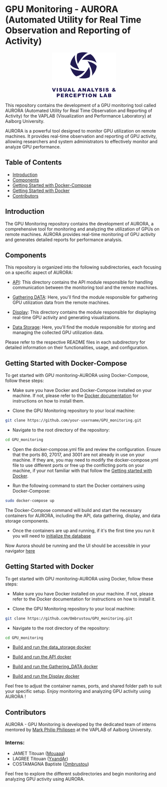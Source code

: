 # GPU Monitoring - AURORA (Automated Utility for Real Time Observation and Reporting of Activity)

<p align="center">
    <img src="vapLogo.png" alt="vaplab Logo">
</p>

This repository contains the development of a GPU monitoring tool called AURORA (Automated Utility for Real Time Observation and Reporting of Activity) for the VAPLAB (Visualization and Performance Laboratory) at Aalborg University.

AURORA is a powerful tool designed to monitor GPU utilization on remote machines. It provides real-time observation and reporting of GPU activity, allowing researchers and system administrators to effectively monitor and analyze GPU performance.


## Table of Contents

- [Introduction](#introduction)
- [Components](#components)
- [Getting Started with Docker-Compose](#getting-started-with-docker-compose)
- [Getting Started with Docker](#getting-started-with-docker)
- [Contributors](#contributors)

## Introduction

The GPU Monitoring repository contains the development of AURORA, a comprehensive tool for monitoring and analyzing the utilization of GPUs on remote machines. AURORA provides real-time monitoring of GPU activity and generates detailed reports for performance analysis.

## Components

This repository is organized into the following subdirectories, each focusing on a specific aspect of AURORA:

- [API](./API/README.md): This directory contains the API module responsible for handling communication between the monitoring tool and the remote machines.

- [Gathering DATA](./Gathering_DATA/README.md): Here, you'll find the module responsible for gathering GPU utilization data from the remote machines.

- [Display](./Display/README.md): This directory contains the module responsible for displaying real-time GPU activity and generating visualizations.

- [Data Storage](./data_storage/README.md): Here, you'll find the module responsible for storing and managing the collected GPU utilization data.

Please refer to the respective README files in each subdirectory for detailed information on their functionalities, usage, and configuration.

## Getting Started with Docker-Compose

To get started with GPU monitoring-AURORA using Docker-Compose, follow these steps:

- Make sure you have Docker and Docker-Compose installed on your machine. If not, please refer to the [Docker documentation](https://docs.docker.com) for instructions on how to install them.

- Clone the GPU Monitoring repository to your local machine:

```bash
git clone https://github.com/your-username/GPU_monitoring.git
```
- Navigate to the root directory of the repository:

```bash
cd GPU_monitoring
```

- Open the docker-compose.yml file and review the configuration. Ensure that the ports 80, 27017, and 3001 are not already in use on your machine. If they are, you may need to modify the docker-compose.yml file to use different ports or free up the conflicting ports on your machine, if your not familiar with that follow the [Getting started with Docker](#getting-started-with-docker).

- Run the following command to start the Docker containers using Docker-Compose:

```bash
sudo docker-compose up
```

The Docker-Compose command will build and start the necessary containers for AURORA, including the API, data gathering, display, and data storage components.

- Once the containers are up and running, if it's the first time you run it you will need to [initialize the database](./data_storage/README.md#initialize-the-database)

Now Aurora should be running and the UI should be accessible in your navigator [here](http://localhost:80)

## Getting Started with Docker

To get started with GPU monitoring-AURORA using Docker, follow these steps:

- Make sure you have Docker installed on your machine. If not, please refer to the Docker documentation for instructions on how to install it.

- Clone the GPU Monitoring repository to your local machine:

```bash
git clone https://github.com/Ombrustou/GPU_monitoring.git
```

- Navigate to the root directory of the repository:

```bash
cd GPU_monitoring
```

- [Build and run the data_storage docker](./data_storage/README.md#getting-started-with-docker)

- [Build and run the API docker](./API/README.md#getting-started-with-docker)

- [Build and run the Gathering_DATA docker](./Gathering_DATA//README.md#getting-started-with-docker)

- [Build and run the Display docker](./Display/README.md#getting-started-with-docker)

Feel free to adjust the container names, ports, and shared folder path to suit your specific setup. Enjoy monitoring and analyzing GPU activity using AURORA !

## Contributors

AURORA - GPU Monitoring is developed by the dedicated team of interns mentored by [Mark Philip Philipsen](https://github.com/markpp) at the VAPLAB of Aalborg University.

### Interns:

- JAMET Titouan ([Mouaaa](https://github.com/Mouaaa))
- LAGREE Titouan ([YxandAr](https://github.com/YxandAr))
- COSTAMAGNA Baptiste ([Ombrustou](https://github.com/Ombrustou))


Feel free to explore the different subdirectories and begin monitoring and analyzing GPU activity using AURORA.
